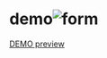 # demo![form](https://user-images.githubusercontent.com/19764792/162967409-2148d4de-0c9f-40a1-a03a-e78b43974014.png)
<a href="https://invictusv.github.io/demo/" target="_blank">DEMO preview</a>
